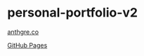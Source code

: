 # personal-portfolio-v2

[anthgre.co](https://anthgre.co)

[GitHub Pages](https://anthfgreco.github.io/personal-portfolio-v2/)